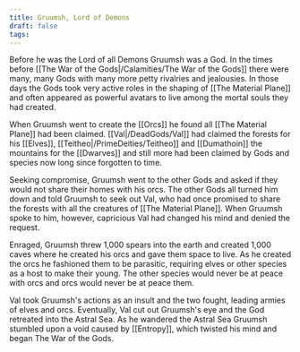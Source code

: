 ```yaml
---
title: Gruumsh, Lord of Demons
draft: false
tags:
---
```

Before he was the Lord of all Demons Gruumsh was a God. In the times before [[The War of the Gods|/Calamities/The War of the Gods]] there were many, many Gods with many more petty rivalries and jealousies. In those days the Gods took very active roles in the shaping of [[The Material Plane]] and often appeared as powerful avatars to live among the mortal souls they had created.

When Gruumsh went to create the [[Orcs]] he found all [[The Material Plane]] had been claimed. [[Val|/DeadGods/Val]] had claimed the forests for his [[Elves]], [[Teitheo|/PrimeDeities/Teitheo]] and [[Dumathoin]] the mountains for the [[Dwarves]] and still more had been claimed by Gods and species now long since forgotten to time. 

Seeking compromise, Gruumsh went to the other Gods and asked if they would not share their homes with his orcs. The other Gods all turned him down and told Gruumsh to seek out Val, who had once promised to share the forests with all the creatures of [[The Material Plane]]. When Gruumsh spoke to him, however, capricious Val had changed his mind and denied the request. 

Enraged, Gruumsh threw 1,000 spears into the earth and created 1,000 caves where he created his orcs and gave them space to live. As he created the orcs he fashioned them to be parasitic, requiring elves or other species as a host to make their young. The other species would never be at peace with orcs and orcs would never be at peace them. 

Val took Gruumsh's actions as an insult and the two fought, leading armies of elves and orcs. Eventually, Val cut out Gruumsh's eye and the God retreated into the Astral Sea. As he wandered the Astral Sea Gruumsh stumbled upon a void caused by [[Entropy]], which twisted his mind and began The War of the Gods. 

